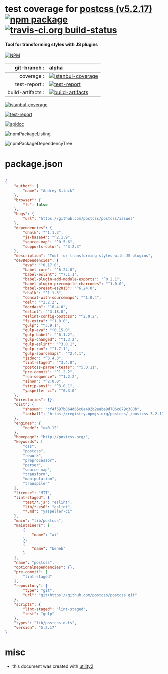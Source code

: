 # test coverage for  [postcss (v5.2.17)](http://postcss.org/)  [![npm package](https://img.shields.io/npm/v/npmtest-postcss.svg?style=flat-square)](https://www.npmjs.org/package/npmtest-postcss) [![travis-ci.org build-status](https://api.travis-ci.org/npmtest/node-npmtest-postcss.svg)](https://travis-ci.org/npmtest/node-npmtest-postcss)
#### Tool for transforming styles with JS plugins

[![NPM](https://nodei.co/npm/postcss.png?downloads=true&downloadRank=true&stars=true)](https://www.npmjs.com/package/postcss)

| git-branch : | [alpha](https://github.com/npmtest/node-npmtest-postcss/tree/alpha)|
|--:|:--|
| coverage : | [![istanbul-coverage](https://npmtest.github.io/node-npmtest-postcss/build/coverage.badge.svg)](https://npmtest.github.io/node-npmtest-postcss/build/coverage.html/index.html)|
| test-report : | [![test-report](https://npmtest.github.io/node-npmtest-postcss/build/test-report.badge.svg)](https://npmtest.github.io/node-npmtest-postcss/build/test-report.html)|
| build-artifacts : | [![build-artifacts](https://npmtest.github.io/node-npmtest-postcss/glyphicons_144_folder_open.png)](https://github.com/npmtest/node-npmtest-postcss/tree/gh-pages/build)|

[![istanbul-coverage](https://npmtest.github.io/node-npmtest-postcss/build/screenCapture.buildCi.browser.%252Ftmp%252Fbuild%252Fcoverage.lib.html.png)](https://npmtest.github.io/node-npmtest-postcss/build/coverage.html/index.html)

[![test-report](https://npmtest.github.io/node-npmtest-postcss/build/screenCapture.buildCi.browser.%252Ftmp%252Fbuild%252Ftest-report.html.png)](https://npmtest.github.io/node-npmtest-postcss/build/test-report.html)

[![apidoc](https://npmdoc.github.io/node-npmdoc-postcss/build/screenCapture.buildCi.browser.%252Ftmp%252Fbuild%252Fapidoc.html.png)](https://npmdoc.github.io/node-npmdoc-postcss/build/apidoc.html)

![npmPackageListing](https://npmtest.github.io/node-npmtest-postcss/build/screenCapture.npmPackageListing.svg)

![npmPackageDependencyTree](https://npmtest.github.io/node-npmtest-postcss/build/screenCapture.npmPackageDependencyTree.svg)



# package.json

```json

{
    "author": {
        "name": "Andrey Sitnik"
    },
    "browser": {
        "fs": false
    },
    "bugs": {
        "url": "https://github.com/postcss/postcss/issues"
    },
    "dependencies": {
        "chalk": "^1.1.3",
        "js-base64": "^2.1.9",
        "source-map": "^0.5.6",
        "supports-color": "^3.2.3"
    },
    "description": "Tool for transforming styles with JS plugins",
    "devDependencies": {
        "ava": "^0.17.0",
        "babel-core": "^6.24.0",
        "babel-eslint": "^7.1.1",
        "babel-plugin-add-module-exports": "^0.2.1",
        "babel-plugin-precompile-charcodes": "^1.0.0",
        "babel-preset-es2015": "^6.24.0",
        "chalk": "^1.1.3",
        "concat-with-sourcemaps": "^1.0.4",
        "del": "^2.2.2",
        "docdash": "^0.4.0",
        "eslint": "^3.18.0",
        "eslint-config-postcss": "^2.0.2",
        "fs-extra": "^1.0.0",
        "gulp": "^3.9.1",
        "gulp-ava": "^0.15.0",
        "gulp-babel": "^6.1.2",
        "gulp-changed": "^1.3.2",
        "gulp-eslint": "^3.0.1",
        "gulp-run": "^1.7.1",
        "gulp-sourcemaps": "^2.4.1",
        "jsdoc": "^3.4.3",
        "lint-staged": "^3.4.0",
        "postcss-parser-tests": "^5.0.11",
        "pre-commit": "^1.2.2",
        "run-sequence": "^1.2.2",
        "sinon": "^2.0.0",
        "strip-ansi": "^3.0.1",
        "yaspeller-ci": "^0.3.0"
    },
    "directories": {},
    "dist": {
        "shasum": "cf4f597b864d65c8a492b2eabe9d706c879c388b",
        "tarball": "https://registry.npmjs.org/postcss/-/postcss-5.2.17.tgz"
    },
    "engines": {
        "node": ">=0.12"
    },
    "homepage": "http://postcss.org/",
    "keywords": [
        "css",
        "postcss",
        "rework",
        "preprocessor",
        "parser",
        "source map",
        "transform",
        "manipulation",
        "transpiler"
    ],
    "license": "MIT",
    "lint-staged": {
        "test/*.js": "eslint",
        "lib/*.es6": "eslint",
        "*.md": "yaspeller-ci"
    },
    "main": "lib/postcss",
    "maintainers": [
        {
            "name": "ai"
        },
        {
            "name": "beneb"
        }
    ],
    "name": "postcss",
    "optionalDependencies": {},
    "pre-commit": [
        "lint-staged"
    ],
    "repository": {
        "type": "git",
        "url": "git+https://github.com/postcss/postcss.git"
    },
    "scripts": {
        "lint-staged": "lint-staged",
        "test": "gulp"
    },
    "types": "lib/postcss.d.ts",
    "version": "5.2.17"
}
```



# misc
- this document was created with [utility2](https://github.com/kaizhu256/node-utility2)

